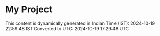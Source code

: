 # My Project

This content is dynamically generated in Indian Time (IST): 2024-10-19 22:59:48 IST
Converted to UTC: 2024-10-19 17:29:48 UTC
